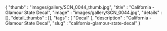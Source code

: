 {
  "thumb" : "images/gallery/SCN_0044_thumb.jpg",
  "title" : "California - Glamour State Decal",
  "image" : "images/gallery/SCN_0044.jpg",
  "details" : [],
  "detail_thumbs" : [],
  "tags" : [
              "Decal"
            ],
  "description" : "California - Glamour State Decal",
  "slug" : "california-glamour-state-decal"
}
